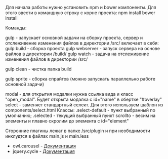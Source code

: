 Для начала работы нужно установить npm и bower компоненты. Для этого ввести в командную строку с корне проекта:
npm install
bower install

Команды:

gulp - запускает основной задачи на сборку проекта, сервер и отслеживение изменения файлов в директории /src/
    включает в себя:
    gulp build - сборка проекта
    gulp webserver - запуск сервера на основе файлов в директории /build/
    gulp watch - задача на отслеживение изменения файлов в директории /src/

gulp clean - чистка папка build

gulp sprite - сборка спрайтов (можно запускать параллельно работе основной задачи)

modal - для открытия модалки нужна ссылка вида <code><a href="#name"></a></code> и класс "open_modal". Будет открыта модалка с id="name" в обертке "#overlay"
select - заменяет стандартный селект. Для этого используем шаблон из components/select.html
Классы: .select-default - пункт выбранный по умолчанию; .selected - текущий выбранный пункт
scrollto - весим на элементы <code><a href="#element" class=".j-scroll-to"></a></code> и плавно скролим до элемента c id="element"

Сторонние плагины лежат в папке /src/plugin и при неободимости инклудтся в файлах main.js и main.less
<ul>
    <li>owl.carousel - <a href="https://owlcarousel2.github.io/OwlCarousel2/docs/started-welcome.html">Документация</a></li>
    <li>jquery.cycle - <a href="http://jquery.malsup.com/cycle/options.html">Документация</a></li>
</ul>

